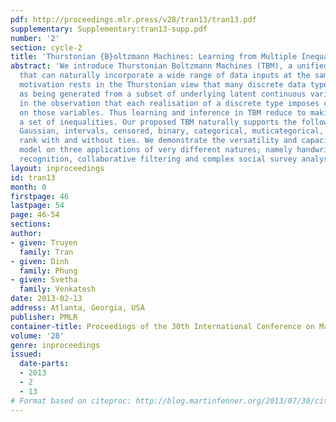 ```yaml
---
pdf: http://proceedings.mlr.press/v28/tran13/tran13.pdf
supplementary: Supplementary:tran13-supp.pdf
number: '2'
section: cycle-2
title: 'Thurstonian {B}oltzmann Machines: Learning from Multiple Inequalities'
abstract: 'We introduce Thurstonian Boltzmann Machines (TBM), a unified architecture
  that can naturally incorporate a wide range of data inputs at the same time. Our
  motivation rests in the Thurstonian view that many discrete data types can be considered
  as being generated from a subset of underlying latent continuous variables, and
  in the observation that each realisation of a discrete type imposes certain inequalities
  on those variables. Thus learning and inference in TBM reduce to making sense of
  a set of inequalities. Our proposed TBM naturally supports the following types:
  Gaussian, intervals, censored, binary, categorical, muticategorical, ordinal, (in)-complete
  rank with and without ties. We demonstrate the versatility and capacity of the proposed
  model on three applications of very different natures; namely handwritten digit
  recognition, collaborative filtering and complex social survey analysis.'
layout: inproceedings
id: tran13
month: 0
firstpage: 46
lastpage: 54
page: 46-54
sections: 
author:
- given: Truyen
  family: Tran
- given: Dinh
  family: Phung
- given: Svetha
  family: Venkatesh
date: 2013-02-13
address: Atlanta, Georgia, USA
publisher: PMLR
container-title: Proceedings of the 30th International Conference on Machine Learning
volume: '28'
genre: inproceedings
issued:
  date-parts:
  - 2013
  - 2
  - 13
# Format based on citeproc: http://blog.martinfenner.org/2013/07/30/citeproc-yaml-for-bibliographies/
---
```

